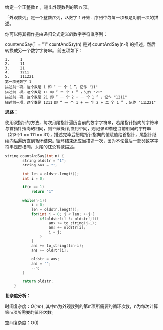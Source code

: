 给定一个正整数 n ，输出外观数列的第 n 项。

「外观数列」是一个整数序列，从数字 1 开始，序列中的每一项都是对前一项的描述。

你可以将其视作是由递归公式定义的数字字符串序列：

countAndSay(1) = "1"
countAndSay(n) 是对 countAndSay(n-1) 的描述，然后转换成另一个数字字符串。
前五项如下：

```
1.     1
2.     11
3.     21
4.     1211
5.     111221
第一项是数字 1 
描述前一项，这个数是 1 即 “ 一 个 1 ”，记作 "11"
描述前一项，这个数是 11 即 “ 二 个 1 ” ，记作 "21"
描述前一项，这个数是 21 即 “ 一 个 2 + 一 个 1 ” ，记作 "1211"
描述前一项，这个数是 1211 即 “ 一 个 1 + 一 个 2 + 二 个 1 ” ，记作 "111221"
```

<b>思路：</b>

​	使用双指针的方法，每次用尾指针遍历当前的数字字符串，若尾指针指向的字符串与首指针指向的相同，则不做操作;直到不同，则记录即描述当前相同的字符串（如3个1  == 111 == 31），描述完毕后把尾指针指向的值赋值给首指针，尾指针继续向后遍历直到循环结束。循环结束还应当描述一次，因为不论最后一部分数字字符串是否相同，末尾的还没有被描述。

```c++
string countAndSay(int n) {
        string oldstr = "1";
        string ans = "";

        int len = oldstr.length();
        int i = 0;

        if(n == 1)
            return "1";

        while(n-1){
            i = 0;
            len = oldstr.length();
            for(int j = 0; j < len; ++j){
                if(oldstr[i] != oldstr[j]){
                    ans += to_string(j-i);
                    ans += oldstr[i];
                    i = j;
                }
            }
            ans += to_string(len-i);
            ans += oldstr[i];

            oldstr = ans;
            ans = "";
            --n;
        }

        return oldstr;
    }

```

<b>复杂度分析：</b>

时间复杂度：$O(mn)$ ,其中m为外观数列的第m项所需要的循环次数，n为每次计算第m项所需要的循环次数。

空间复杂度：O(1)